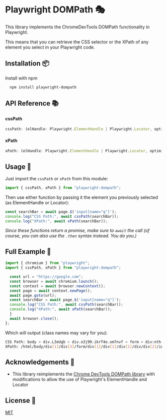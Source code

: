 ﻿# Playwright DOMPath 🎭

This library implements the ChromeDevTools DOMPath functionality in Playwright.

This means that you can retrieve the CSS selector or the XPath of any element you select in your Playwright code.

## Installation 📦

Install with npm

```bash
  npm install playwright-dompath
```

## API Reference 📚

#### cssPath

```typescript
cssPath: (elHandle: Playwright.ElementHandle | Playwright.Locator, optimized?: boolean) => Promise<string>
```

#### xPath

```typescript
xPath: (elHandle: Playwright.ElementHandle | Playwright.Locator, optimized?: boolean) => Promise<string>
```

## Usage 🔧

Just import the `cssPath` or `xPath` from this module:

```typescript
import { cssPath, xPath } from "playwright-dompath";
```

Then use either function by passing it the element you previously selected (as ElementHandle or Locator):

```typescript
const searchBar = await page.$('input[name="q"]');
console.log("CSS Path:", await cssPath(searchBar));
console.log("XPath:", await xPath(searchBar));
```

_Since these functions return a promise, make sure to `await` the call (of course, you can also use the `.then` syntax instead. You do you.)_

## Full Example 🎁

```typescript
import { chromium } from "playwright";
import { cssPath, xPath } from "playwright-dompath";

  const url = "https://google.com";
  const browser = await chromium.launch();
  const context = await browser.newContext();
  const page = await context.newPage();
  await page.goto(url);
  const searchBar = await page.$('input[name="q"]');
  console.log("CSS Path:", await cssPath(searchBar));
  console.log("XPath:", await xPath(searchBar));
  }
  await browser.close();
};
```

Which will output (class names may vary for you):

```bash
CSS Path: body > div.L3eUgb > div.o3j99.ikrT4e.om7nvf > form > div:nth-child(1) > div.A8SBwf > div.RNNXgb > div > div.a4bIc > input
XPath: /html/body/div[1]/div[3]/form/div[1]/div[1]/div[1]/div/div[2]/input
```

## Acknowledgements 🤗

- This library reimplements the [Chrome DevTools DOMPath library](https://github.com/ChromeDevTools/devtools-frontend/blob/b6a3b2ae8a4c1d5847c2bb1535377e13ee3045be/front_end/panels/elements/DOMPath.ts) with modifications to allow the use of Playwright's ElementHandle and Locator

## License 📝

[MIT](https://choosealicense.com/licenses/mit/)
